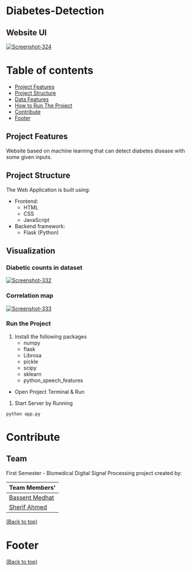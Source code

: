# Diabetes-Detection

<!-- Add buttons here -->

<!-- Using Random Forest To Detect Diabetes Is Some Of The Input Features -->

## Website UI

<a href="https://ibb.co/X5t8ZXq"><img src="https://i.ibb.co/5jLFWTP/Screenshot-324.png" alt="Screenshot-324" border="0"></a>
<!-- Add banner here --> 

# Table of contents

<!-- After you have introduced your project, it is a good idea to add a **Table of contents** or **TOC** as **cool** people say it. This would make it easier for people to navigate through your README and find exactly what they are looking for.

Here is a sample TOC(*wow! such cool!*) that is actually the TOC for this README. -->


- [Project Features](#project-features)
- [Project Structure](#project-structure)
- [Data Features](#Visualization)
- [How to Run The Project](#run-the-project)
- [Contribute](#contribute)
- [Footer](#footer)


## Project Features

Website based on machine learning that can detect diabetes disease with some given inputs.


## Project Structure

The Web Application is built using:

- Frontend:
  - HTML
  - CSS
  - JavaScript
- Backend framework:
  - Flask (Python)
  
  
## Visualization 
 ### Diabetic counts in dataset

<a href="https://imgbb.com/"><img src="https://i.ibb.co/SByB0dj/Screenshot-332.png" alt="Screenshot-332" border="0"></a>


 ### Correlation map 

<a href="https://ibb.co/gV3mkXV"><img src="https://i.ibb.co/q5d7T45/Screenshot-333.png" alt="Screenshot-333" border="0"></a>
  
  ### Run the Project

1. Install the following packages
   - numpy
   - flask
   - Librosa
   - pickle
   - scipy
   - sklearn
   - python_speech_features

- Open Project Terminal & Run

1. Start Server by Running

```
python app.py
```

# Contribute

## Team

First Semester - Biomedical Digital Signal Processing project created by:

| Team Members'                                 
| ----------------------------------------------------       
| [Bassent Medhat](https://github.com/bassantmedhat)        
| [Sherif Ahmed](https://github.com/Sherif-2001)                              
[(Back to top)](#table-of-contents)

<!-- This is where you can let people know how they can **contribute** to your project. Some of the ways are given below.

Also this shows how you can add subsections within a section. -->

# Footer
[(Back to top)](#table-of-contents)
